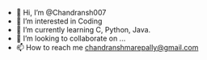 - 👋 Hi, I’m @Chandransh007
- 👀 I’m interested in Coding
- 🌱 I’m currently learning C, Python, Java.
- 💞️ I’m looking to collaborate on ...
- 📫 How to reach me chandranshmarepally@gmail.com

<!---
Chandransh007/Chandransh007 is a ✨ special ✨ repository because its `README.md` (this file) appears on your GitHub profile.
You can click the Preview link to take a look at your changes.
--->
